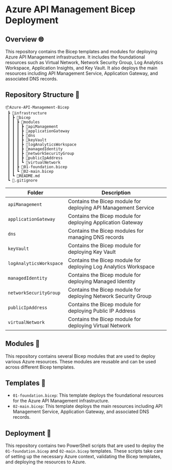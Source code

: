 # Azure API Management Bicep Deployment

## Overview 🌐
This repository contains the Bicep templates and modules for deploying Azure API Management infrastructure. It includes the foundational resources such as Virtual Network, Network Security Group, Log Analytics Workspace, Application Insights, and Key Vault. It also deploys the main resources including API Management Service, Application Gateway, and associated DNS records.

## Repository Structure 📂
```
📦Azure-API-Management-Bicep
 ┣ 📂infrastructure
 ┃ ┣ 📂bicep
 ┃ ┃ ┣ 📂modules
 ┃ ┃ ┃ ┣ 📂apiManagement
 ┃ ┃ ┃ ┣ 📂applicationGateway
 ┃ ┃ ┃ ┣ 📂dns
 ┃ ┃ ┃ ┣ 📂keyVault
 ┃ ┃ ┃ ┣ 📂logAnalyticsWorkspace
 ┃ ┃ ┃ ┣ 📂managedIdentity
 ┃ ┃ ┃ ┣ 📂networkSecurityGroup
 ┃ ┃ ┃ ┣ 📂publicIpAddress
 ┃ ┃ ┃ ┗ 📂virtualNetwork
 ┃ ┃ ┣ 📜01-foundation.bicep
 ┃ ┃ ┗ 📜02-main.bicep
 ┃ ┗ 📜README.md
 ┗ 📜.gitignore
```

| Folder | Description |
| --- | --- |
| `apiManagement` | Contains the Bicep module for deploying API Management Service |
| `applicationGateway` | Contains the Bicep module for deploying Application Gateway |
| `dns` | Contains the Bicep modules for managing DNS records |
| `keyVault` | Contains the Bicep module for deploying Key Vault |
| `logAnalyticsWorkspace` | Contains the Bicep module for deploying Log Analytics Workspace |
| `managedIdentity` | Contains the Bicep module for deploying Managed Identity |
| `networkSecurityGroup` | Contains the Bicep module for deploying Network Security Group |
| `publicIpAddress` | Contains the Bicep module for deploying Public IP Address |
| `virtualNetwork` | Contains the Bicep module for deploying Virtual Network |

## Modules 🧩
This repository contains several Bicep modules that are used to deploy various Azure resources. These modules are reusable and can be used across different Bicep templates.

## Templates 📝
- `01-foundation.bicep`: This template deploys the foundational resources for the Azure API Management infrastructure.
- `02-main.bicep`: This template deploys the main resources including API Management Service, Application Gateway, and associated DNS records.

## Deployment 🚀
This repository contains two PowerShell scripts that are used to deploy the `01-foundation.bicep` and `02-main.bicep` templates. These scripts take care of setting up the necessary Azure context, validating the Bicep templates, and deploying the resources to Azure.